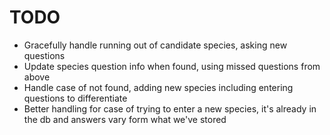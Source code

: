 # TODO

- Gracefully handle running out of candidate species, asking new questions
- Update species question info when found, using missed questions from above
- Handle case of not found, adding new species including entering questions to differentiate
- Better handling for case of trying to enter a new species, it's already in the db and answers vary form what we've stored
